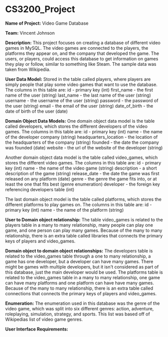 # CS3200_Project

**Name of Project:** Video Game Database

**Team:** Vincent Johnson

**Description:**
This project focuses on creating a database of different video games in MySQL. The video games are connected to the players,
the platforms they appear on, and the company that developed the game. The users, or players, could access this 
database to get information on games they play or follow, similar to something like Steam. 
The sample data was taken from Wikipedia.

**User Data Model:**
Stored in the table called players, where players are simply people that play some video games that want to use the database.
The columns in this table are:
id - primary key (int)
first_name - the first name of the user (string)
last_name - the last name of the user (string)
username - the username of the user (string)
password - the password of the user (string)
email - the email of the user (string)
date_of_birth - the date of birth of the user (date)

**Domain Object Data Models:**
One domain object data model is the table called developers, which stores the different developers of the video games.
The columns in this table are:
id - primary key (int)
name - the name of the developer company (string)
headquarters_location - the location of the headquarters of the company (string)
founded - the date the company was founded (date)
website - the url of the website of the developer (string)

Another domain object data model is the table called video_games, which stores the different video games.
The columns in this table are:
id - primary key (int)
name - the name of the video game (string)
description - a short description of the game (string)
release_date - the date the game was first released on any platform (date)
genre - the genre the game fits into, or at least the one that fits best (genre enumeration)
developer - the foreign key referencing developers table (int)

The last domain object model is the table called platforms, which stores the different platforms to play games on.
The columns in this table are:
id - primary key (int)
name - the name of the platform (string)

**User to Domain object relationship:**
The table video_games is related to the players table in a many to many relationship, many people can play one game, and one person can play many games.
Because of the many to many relationship, there is an extra table called libraries that connects the primary keys of players and video_games.

**Domain object to domain object relationships:**
The developers table is related to the video_games table through a one to many relationship, a game has one developer, but a developer can have many games.
There might be games with multiple developers, but it isn't considered as part of this database, just the main developer would be used.
The platforms table is related to the video_games table in a many to many relationship, one game can have many platforms and one platform can have have many games.
Because of the many to many relationship, there is an extra table called connections that connects the primary keys of players and video_games.

**Enumeration:**
The enumeration used in this database was the genre of the video game, which was split into six different genres:
action, adventure, roleplaying, simulation, strategy, and sports. This list was based off of Wikipedias list of video game genres.

**User Interface Requirements:**


